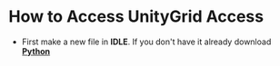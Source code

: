 # How to Access UnityGrid Access

- First make a new file in **IDLE**. If you don't have it already download [**Python**](https://www.python.org/downloads/)
